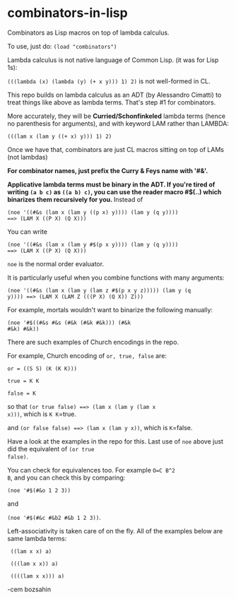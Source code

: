 # combinators-in-lisp
Combinators as Lisp macros on top of lambda calculus.

To use, just do: <code>(load "combinators")</code>

Lambda calculus is not native language of Common Lisp. (it was for Lisp 1s):

<code>(((lambda (x) (lambda (y) (+ x y))) 1) 2)</code> is not well-formed in CL.

This repo builds on lambda calculus as an ADT (by Alessandro Cimatti) to treat things like above as lambda terms.
That's step #1 for combinators.

More accurately, they will be <b>Curried/Schonfinkeled</b> lambda terms (hence no parenthesis for arguments), and with keyword LAM rather than LAMBDA:

<code>(((lam x (lam y ((+ x) y))) 1) 2)</code>

Once we have that, combinators are just CL macros sitting on top of LAMs (not lambdas)

<b>For combinator names, just prefix the Curry & Feys name with '#&'.</b>

<b>Applicative lambda terms must be binary in the ADT. If you're tired of writing <code>(a b c)</code> as <code>((a b) c)</code>, you can use the reader macro #$(..) which binarizes them recursively for you. </b> Instead of 

<code>(noe '((#&s (lam x (lam y ((p x) y)))) (lam y (q y)))) ==>
(LAM X ((P X) (Q X)))</code>

You can write 

<code>(noe '((#&s (lam x (lam y #$(p x y)))) (lam y (q y)))) ==>
(LAM X ((P X) (Q X)))</code>

<code>noe</code> is the normal order evaluator. 

It is particularly useful when you combine functions with many arguments:

<code>(noe '((#&s (lam x (lam y (lam z #$(p x y z))))) (lam y (q y)))) ==>
(LAM X (LAM Z (((P X) (Q X)) Z)))</code>

For example, mortals wouldn't want to binarize the following manually:

<code>(noe '#$((#&s #&s (#&k (#&k #&k))) (#&k #&k) #&k))</code>

There are such examples of Church encodings in the repo.

For example, Church encoding of <code>or, true, false</code> are:

<code>or = ((S S) (K (K K)))</code>
  
<code>true = K K</code>
  
<code>false = K</code>
 
so that <code>(or true false) ==> (lam x (lam y (lam x x)))</code>, which is <code>K K</code>=true.

and <code>(or false false) ==> (lam x (lam y x))</code>, which is <code>K</code>=false.

Have a look at the examples in the repo for this. Last use of <code>noe</code> above just did the equivalent of
<code>(or true false)</code>.

You can check for equivalences too. For example <code>O=C B^2 B</code>, and you can check this by comparing:

<code>(noe '#$(#&o 1 2 3))</code>

and 

<code>(noe '#$(#&c #&b2 #&b 1 2 3))</code>.

Left-associativity is taken care of on the fly. All of the examples below are same lambda terms:

<code> ((lam x x) a)</code>

<code> (((lam x x)) a)</code>

<code> ((((lam x x))) a)</code>

-cem bozsahin
